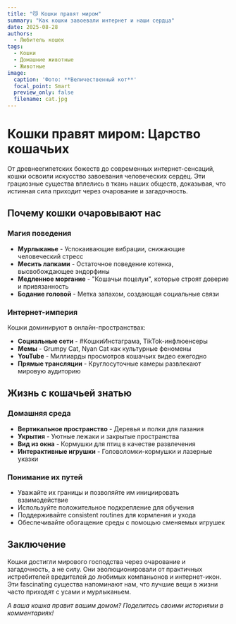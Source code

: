 ```yaml
---
title: "😼 Кошки правят миром"
summary: "Как кошки завоевали интернет и наши сердца"
date: 2025-08-28
authors:
  - Любитель кошек
tags:
  - Кошки
  - Домашние животные
  - Животные
image:
  caption: 'Фото: **Величественный кот**'
  focal_point: Smart
  preview_only: false
  filename: cat.jpg
---
```


# Кошки правят миром: Царство кошачьих

От древнеегипетских божеств до современных интернет-сенсаций, кошки освоили искусство завоевания человеческих сердец. Эти грациозные существа вплелись в ткань наших обществ, доказывая, что истинная сила приходит через очарование и загадочность.

## Почему кошки очаровывают нас

### Магия поведения
- **Мурлыканье** - Успокаивающие вибрации, снижающие человеческий стресс
- **Месить лапками** - Остаточное поведение котенка, высвобождающее эндорфины  
- **Медленное моргание** - "Кошачьи поцелуи", которые строят доверие и привязанность
- **Бодание головой** - Метка запахом, создающая социальные связи

### Интернет-империя
Кошки доминируют в онлайн-пространствах:
- **Социальные сети** - #КошкиИнстаграма, TikTok-инфлюенсеры
- **Мемы** - Grumpy Cat, Nyan Cat как культурные феномены
- **YouTube** - Миллиарды просмотров кошачьих видео ежегодно
- **Прямые трансляции** - Круглосуточные камеры развлекают мировую аудиторию

## Жизнь с кошачьей знатью

### Домашняя среда
- **Вертикальное пространство** - Деревья и полки для лазания
- **Укрытия** - Уютные лежаки и закрытые пространства
- **Вид из окна** - Кормушки для птиц в качестве развлечения
- **Интерактивные игрушки** - Головоломки-кормушки и лазерные указки

### Понимание их путей
- Уважайте их границы и позволяйте им инициировать взаимодействие
- Используйте положительное подкрепление для обучения
- Поддерживайте consistent routines для кормления и ухода
- Обеспечивайте обогащение среды с помощью сменяемых игрушек

## Заключение

Кошки достигли мирового господства через очарование и загадочность, а не силу. Они эволюционировали от практичных истребителей вредителей до любимых компаньонов и интернет-икон. Эти fascinating существа напоминают нам, что лучшие вещи в жизни часто приходят с усами и мурлыканьем.

*А ваша кошка правит вашим домом? Поделитесь своими историями в комментариях!*
